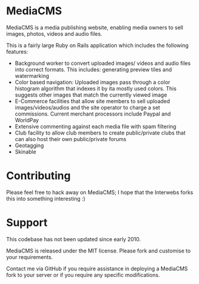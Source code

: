 
# MediaCMS

MediaCMS is a media publishing website, enabling media owners to sell images, photos, videos and audio files.

This is a fairly large Ruby on Rails application which includes the following features:

* Background worker to convert uploaded images/ videos and audio files into correct formats. This includes: generating preview tiles and watermarking
* Color based navigation: Uploaded images pass through a color histogram algorithm that indexes it by ita mostly used colors. This suggests other images that match the currently viewed image
* E-Commerce facilities that allow site members to sell uploaded images/videos/audios and the site operator to charge a set commissions. Current merchant processors include Paypal and WorldPay
* Extensive commenting against each media file with spam filtering
* Club facility to allow club members to create public/private clubs that can also host their own public/private forums
* Geotagging
* Skinable

# Contributing

Please feel free to hack away on MediaCMS; I hope that the Interwebs forks this into something interesting :)

# Support

This codebase has not been updated since early 2010.

MediaCMS is released under the MIT license. Please fork and customise to your requirements.

Contact me via GitHub if you require assistance in deploying a MediaCMS fork to your server or if you require any specific modifications.